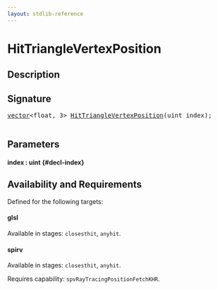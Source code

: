 ```yaml
---
layout: stdlib-reference
---
```


# HitTriangleVertexPosition

## Description





## Signature 

<pre>
<a href="/stdlib-reference/types/vector/index" class="code_type">vector</a>&lt;<span class="code_keyword">float</span>, 3&gt; <a href="/stdlib-reference/global-decls/HitTriangleVertexPosition">HitTriangleVertexPosition</a>(<span class="code_keyword">uint</span> <span class='code_param'>index</span>);

</pre>

## Parameters

#### index  : uint {#decl-index}

## Availability and Requirements

Defined for the following targets:

#### glsl
Available in stages: `closesthit`, `anyhit`.

#### spirv
Available in stages: `closesthit`, `anyhit`.

Requires capability: `spvRayTracingPositionFetchKHR`.


